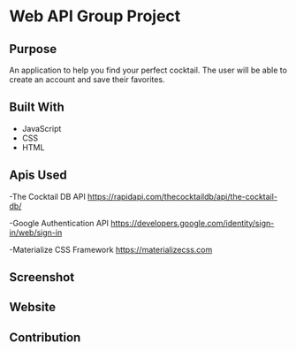 # Web API Group Project

## Purpose
An application to help you find your perfect cocktail. The user will be able to create an account and save their favorites.

## Built With
* JavaScript
* CSS
* HTML

## Apis Used
-The Cocktail DB API
https://rapidapi.com/thecocktaildb/api/the-cocktail-db/

-Google Authentication API
https://developers.google.com/identity/sign-in/web/sign-in

-Materialize CSS Framework
https://materializecss.com

## Screenshot
<!-- ![Screen Shot of Page](assets/images/screenshot.png) -->

## Website
<!-- link -->

## Contribution
